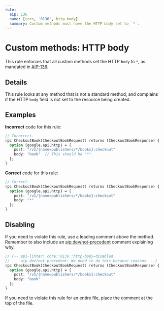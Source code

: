 ```yaml
---
rule:
  aip: 136
  name: [core, '0136', http-body]
  summary: Custom methods must have the HTTP body set to `*`.
---
```


# Custom methods: HTTP body

This rule enforces that all custom methods set the HTTP `body` to `*`, as
mandated in [AIP-136][].

## Details

This rule looks at any method that is not a standard method, and complains 
if the HTTP `body` field is not set to the resource being created.

## Examples

**Incorrect** code for this rule:

```proto
// Incorrect.
rpc CheckoutBook(CheckoutBookRequest) returns (CheckoutBookResponse) {
  option (google.api.http) = {
    post: "/v1/{name=publishers/*/books}:checkout"
    body: "book"  // This should be "*".
  };
}
```

**Correct** code for this rule:

```proto
// Correct.
rpc CheckoutBook(CheckoutBookRequest) returns (CheckoutBookResponse) {
  option (google.api.http) = {
    post: "/v1/{name=publishers/*/books}:checkout"
    body: "*"
  };
}
```

## Disabling

If you need to violate this rule, use a leading comment above the method.
Remember to also include an [aip.dev/not-precedent][] comment explaining why.

```proto
// (-- api-linter: core::0136::http-body=disabled
//     aip.dev/not-precedent: We need to do this because reasons. --)
rpc CheckoutBook(CheckoutBookRequest) returns (CheckoutBookResponse) {
  option (google.api.http) = {
    post: "/v1/{name=publishers/*/books}:checkout"
    body: "book"
  };
}
```

If you need to violate this rule for an entire file, place the comment at the
top of the file.

[aip-136]: https://aip.dev/136
[aip.dev/not-precedent]: https://aip.dev/not-precedent
